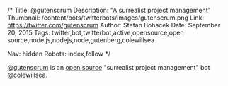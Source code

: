 /*
Title: @gutenscrum
Description: "A surrealist project management"
Thumbnail: /content/bots/twitterbots/images/gutenscrum.png
Link: https://twitter.com/gutenscrum
Author: Stefan Bohacek
Date: September 20, 2015
Tags: twitter,bot,twitterbot,active,opensource,open source,node.js,nodejs,node,gutenberg,colewillsea

Nav: hidden
Robots: index,follow
*/

[@gutenscrum](https://twitter.com/gutenscrum) is an [open source](https://github.com/coleww/gutenscrum) "surrealist project management" bot [@colewillsea](https://twitter.com/colewillsea).